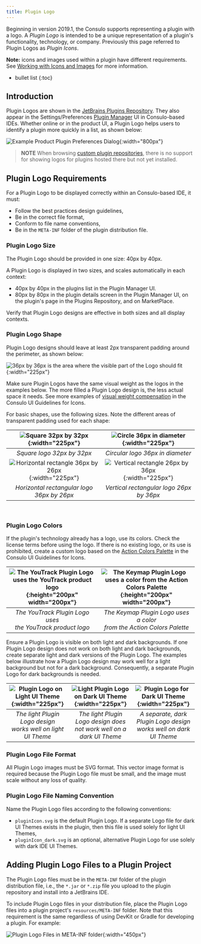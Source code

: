 ```yaml
---
title: Plugin Logo
---
```

<!-- Copyright 2000-2020 JetBrains s.r.o. and other contributors. Use of this source code is governed by the Apache 2.0 license that can be found in the LICENSE file. -->

Beginning in version 2019.1, the Consulo supports representing a plugin with a logo.
A _Plugin Logo_ is intended to be a unique representation of a plugin's functionality, technology, or company.
Previously this page referred to Plugin Logos as _Plugin Icons_.

**Note:** icons and images used within a plugin have different requirements.
See [Working with Icons and Images](/reference_guide/work_with_icons_and_images.md) for more information.

* bullet list
{:toc}

## Introduction
Plugin Logos are shown in the [JetBrains Plugins Repository](https://plugins.jetbrains.com).
They also appear in the Settings/Preferences [Plugin Manager](https://www.jetbrains.com/help/idea/managing-plugins.html) UI in Consulo-based IDEs.
Whether online or in the product UI, a Plugin Logo helps users to identify a plugin more quickly in a list, as shown below:

![Example Product Plugin Preferences Dialog](img/plugin_prefs.png){:width="800px"}
                                
> **NOTE** When browsing [custom plugin repositories](/basics/getting_started/update_plugins_format.md), there is no support for showing logos for plugins hosted there but not yet installed.

## Plugin Logo Requirements
For a Plugin Logo to be displayed correctly within an Consulo-based IDE, it must:
* Follow the best practices design guidelines,
* Be in the correct file format,
* Conform to file name conventions,
* Be in the `META-INF` folder of the plugin distribution file.

### Plugin Logo Size
The Plugin Logo should be provided in one size: 40px by 40px.

A Plugin Logo is displayed in two sizes, and scales automatically in each context:
* 40px by 40px in the plugins list in the Plugin Manager UI.
* 80px by 80px in the plugin details screen in the Plugin Manager UI, on the plugin's page in the Plugins Repository, and on MarketPlace.

Verify that Plugin Logo designs are effective in both sizes and all display contexts.

### Plugin Logo Shape
Plugin Logo designs should leave at least 2px transparent padding around the perimeter, as shown below:

![36px by 36px is the area where the visible part of the Logo should fit](img/icon_size.png){:width="225px"}

Make sure Plugin Logos have the same visual weight as the logos in the examples below.
The more filled a Plugin Logo design is, the less actual space it needs.
See more examples of [visual weight compensation](https://jetbrains.design/intellij/principles/icons/#08) in the Consulo UI Guidelines for Icons.

For basic shapes, use the following sizes.
Note the different areas of transparent padding used for each shape:

| ![Square 32px by 32px](img/square_logo.png){:width="225px"} | ![Circle 36px in diameter](img/circle_logo.png){:width="225px"} |
|:---:|:---:|
| _Square logo 32px by 32px_ | _Circular logo 36px in diameter_ |
| ![Horizontal rectangle 36px by 26px](img/rectangle_horizontal.png){:width="225px"} | ![Vertical rectangle 26px by 36px](img/rectangle_vertical.png){:width="225px"} |
| _Horizontal rectangular logo 36px by 26px_ | _Vertical rectangular logo 26px by 36px_ |

<br>

### Plugin Logo Colors
If the plugin's technology already has a logo, use its colors.
Check the license terms before using the logo.
If there is no existing logo, or its use is prohibited, create a custom logo based on the [Action Colors Palette](https://jetbrains.design/intellij/principles/icons/#action-icons) in the Consulo UI Guidelines for Icons.

| ![The YouTrack Plugin Logo uses the YouTrack product logo ](img/yt_logo.png){:height="200px" width="200px"} | ![The Keymap Plugin Logo uses a color from the Action Colors Palette](img/keymap_logo.png){:height="200px" width="200px"} |
|:---:|:---:|
| _The YouTrack Plugin Logo uses<br>the YouTrack product logo_ | _The Keymap Plugin Logo uses a color<br>from the Action Colors Palette_ |

Ensure a Plugin Logo is visible on both light and dark backgrounds.
If one Plugin Logo design does not work on both light and dark backgrounds, create separate light and dark versions of the Plugin Logo.
The examples below illustrate how a Plugin Logo design may work well for a light background but not for a dark background.
Consequently, a separate Plugin Logo for dark backgrounds is needed.

| ![Plugin Logo on Light UI Theme](img/light_version.png){:width="225px"} | ![Light Plugin Logo on Dark UI Theme](img/dark_bad.png){:width="225px"} | ![Plugin Logo for Dark UI Theme](img/dark_good.png){:width="225px"} |
|:---:|:---:|:---:|
| _The light Plugin Logo design<br>works well on light UI Theme_ | _The light Plugin Logo design does<br>not work well on a dark UI Theme_ | _A separate, dark Plugin Logo design<br>works well on dark UI Theme_ |

### Plugin Logo File Format
All Plugin Logo images must be SVG format.
This vector image format is required because the Plugin Logo file must be small, and the image must scale without any loss of quality.

### Plugin Logo File Naming Convention
Name the Plugin Logo files according to the following conventions:
* `pluginIcon.svg` is the default Plugin Logo.
  If a separate Logo file for dark UI Themes exists in the plugin, then this file is used solely for light UI Themes,
* `pluginIcon_dark.svg` is an optional, alternative Plugin Logo for use solely with dark IDE UI Themes.


## Adding Plugin Logo Files to a Plugin Project
The Plugin Logo files must be in the `META-INF` folder of the plugin distribution file, i.e., the `*.jar` or `*.zip` file you upload to the plugin repository and install into a JetBrains IDE.

To include Plugin Logo files in your distribution file, place the Plugin Logo files into a plugin project's `resources/META-INF` folder.
Note that this requirement is the same regardless of using DevKit or Gradle for developing a plugin.
For example:

![Plugin Logo Files in META-INF folder](img/resource_directory_structure.png){:width="450px"}
